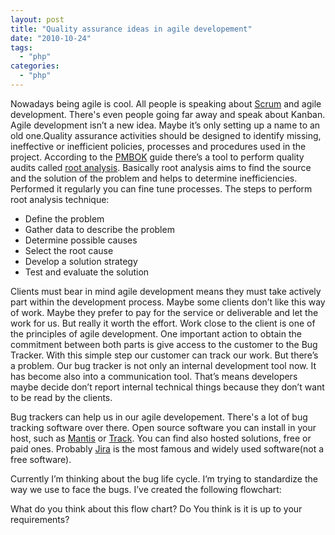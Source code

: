 ```yaml
---
layout: post
title: "Quality assurance ideas in agile developement"
date: "2010-10-24"
tags: 
  - "php"
categories: 
  - "php"
---
```


Nowadays being agile is cool. All people is speaking about [Scrum](http://en.wikipedia.org/wiki/Scrum_(development)) and agile development. There's even people going far away and speak about Kanban. Agile development isn’t a new idea. Maybe it’s only setting up a name to an old one.Quality assurance activities should be designed to identify missing, ineffective or inefficient policies, processes and procedures used in the project. According to the [PMBOK](http://en.wikipedia.org/wiki/A_Guide_to_the_Project_Management_Body_of_Knowledge) guide there’s a tool to perform quality audits called [root analysis](http://en.wikipedia.org/wiki/Root_cause_analysis). Basically root analysis aims to find the source and the solution of the problem and helps to determine inefficiencies. Performed it regularly you can fine tune processes. The steps to perform root analysis technique: 

- Define the problem
- Gather data to describe the problem
- Determine possible causes
- Select the root cause
- Develop a solution strategy
- Test and evaluate the solution

Clients must bear in mind agile development means they must take actively part within the development process. Maybe some clients don’t like this way of work. Maybe they prefer to pay for the service or deliverable and let the work for us. But really it worth the effort. Work close to the client is one of the principles of agile development. One important action to obtain the commitment between both parts is give access to the customer to the Bug Tracker. With this simple step our customer can track our work. But there’s a problem. Our bug tracker is not only an internal development tool now. It has become also into a communication tool. That’s means developers maybe decide don’t report internal technical things because they don’t want to be read by the clients.

Bug trackers can help us in our agile developement. There's a lot of bug tracking software over there. Open source software you can install in your host, such as [Mantis](http://www.mantisbt.org/) or [Track](http://trac.edgewall.org/). You can find also hosted solutions, free or paid ones. Probably [Jira](http://www.atlassian.com/software/jira/) is the most famous and widely used software(not a free software).

Currently I’m thinking about the bug life cycle. I’m trying to standardize the way we use to face the bugs. I’ve created the following flowchart:

[](/assets/images/buglifecycle.png "bugLifeCycle")

What do you think about this flow chart? Do You think is it is up to your requirements?
